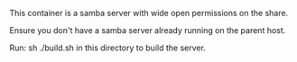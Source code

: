 

This container is a samba server with wide open permissions on the share.

Ensure you don't have a samba server already running on the parent host.

Run: sh ./build.sh in this directory to build the server.




